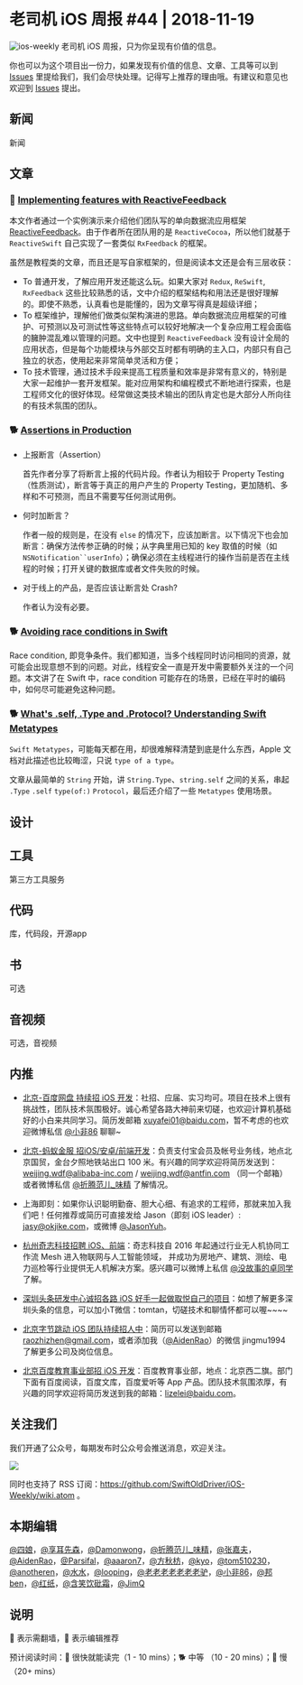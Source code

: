# 老司机 iOS 周报 #44 | 2018-11-19

![ios-weekly](https://github.com/SwiftOldDriver/iOS-Weekly/blob/master/assets/ios-weekly.png?raw=true)
老司机 iOS 周报，只为你呈现有价值的信息。

你也可以为这个项目出一份力，如果发现有价值的信息、文章、工具等可以到 [Issues](https://github.com/SwiftOldDriver/iOS-Weekly/issues) 里提给我们，我们会尽快处理。记得写上推荐的理由哦。有建议和意见也欢迎到 [Issues](https://github.com/SwiftOldDriver/iOS-Weekly/issues) 提出。

## 新闻

新闻


## 文章

### 🐢 [Implementing features with ReactiveFeedback](https://ilya.puchka.me/implementing-features-with-reactivefeedback/)

本文作者通过一个实例演示来介绍他们团队写的单向数据流应用框架 [ReactiveFeedback](https://github.com/Babylonpartners/ReactiveFeedback)。由于作者所在团队用的是 `ReactiveCocoa`，所以他们就基于 `ReactiveSwift` 自己实现了一套类似 `RxFeedback` 的框架。

虽然是教程类的文章，而且还是写自家框架的，但是阅读本文还是会有三层收获：
- To 普通开发，了解应用开发还能这么玩。如果大家对 `Redux`, `ReSwift`, `RxFeedback` 这些比较熟悉的话，文中介绍的框架结构和用法还是很好理解的。即使不熟悉，认真看也是能懂的，因为文章写得真是超级详细；
- To 框架维护，理解他们做类似架构演进的思路。单向数据流应用框架的可维护、可预测以及可测试性等这些特点可以较好地解决一个复杂应用工程会面临的臃肿混乱难以管理的问题。文中也提到 `ReactiveFeedback` 没有设计全局的应用状态，但是每个功能模块与外部交互时都有明确的主入口，内部只有自己独立的状态，使用起来非常简单灵活和方便；
- To 技术管理，通过技术手段来提高工程质量和效率是非常有意义的，特别是大家一起维护一套开发框架。能对应用架构和编程模式不断地进行探索，也是工程师文化的很好体现。经常做这类技术输出的团队肯定也是大部分人所向往的有技术氛围的团队。

### 🐕 [Assertions in Production](https://medium.com/device-blogs/assertions-in-production-e587fef5bfbc)

- 上报断言（Assertion）
    
    首先作者分享了将断言上报的代码片段。作者认为相较于 Property Testing（性质测试），断言等于真正的用户产生的 Property Testing，更加随机、多样和不可预测，而且不需要写任何测试用例。

- 何时加断言？

    作者一般的规则是，在没有 `else` 的情况下，应该加断言。以下情况下也会加断言：确保方法传参正确的时候；从字典里用已知的 key 取值的时候（如 `NSNotification``userInfo`）；确保必须在主线程进行的操作当前是否在主线程的时候；打开关键的数据库或者文件失败的时候。

- 对于线上的产品，是否应该让断言处 Crash?

    作者认为没有必要。
    
### 🐕 [Avoiding race conditions in Swift](https://www.swiftbysundell.com/posts/avoiding-race-conditions-in-swift)

Race condition, 即竞争条件。我们都知道，当多个线程同时访问相同的资源，就可能会出现意想不到的问题。对此，线程安全一直是开发中需要额外关注的一个问题。本文讲了在 Swift 中，race condition 可能存在的场景，已经在平时的编码中，如何尽可能避免这种问题。

### 🐕 [What's .self, .Type and .Protocol? Understanding Swift Metatypes](https://swiftrocks.com/whats-type-and-self-swift-metatypes.html)

`Swift Metatypes`，可能每天都在用，却很难解释清楚到底是什么东西，Apple 文档对此描述也比较晦涩，只说 `type of a type`。

文章从最简单的 `String` 开始，讲 `String.Type`、`string.self` 之间的关系，串起 `.Type` `.self` `type(of:)` `Protocol`，最后还介绍了一些 `Metatypes` 使用场景。

## 设计

## 工具

第三方工具服务

## 代码

库，代码段，开源app

## 书

可选

## 音视频

可选，音视频

## 内推

- [北京-百度网盘 持续招 iOS 开发](https://talent.baidu.com/external/baidu/index.html#/jobDetail/2/102507)：社招、应届、实习均可。项目在技术上很有挑战性，团队技术氛围极好。诚心希望各路大神前来切磋，也欢迎计算机基础好的小白来共同学习。简历发邮箱 xuyafei01@baidu.com，暂不考虑的也欢迎微博私信 [@小非86](https://weibo.com/xuyafei86) 聊聊~

- [北京-蚂蚁金服 招iOS/安卓/前端开发](https://job.alibaba.com/zhaopin/position_detail.htm?trace=qrcode_share&positionCode=GP031268&from=timeline&isappinstalled=0)：负责支付宝会员及帐号业务线，地点北京国贸，金台夕照地铁站出口 100 米。有兴趣的同学欢迎将简历发送到：weijing.wdf@alibaba-inc.com / weijing.wdf@antfin.com （同一个邮箱）或者微博私信 [@折腾范儿_味精](https://weibo.com/agvicking) 了解情况。

- 上海即刻：如果你认识聪明勤奋、胆大心细、有追求的工程师，那就来加入我们吧！任何推荐或简历可直接发给 Jason（即刻 iOS leader）: jasy@okjike.com，或微博 [@JasonYuh](https://weibo.com/jasonyuh)。

- [杭州奇志科技招聘 iOS、前端](https://www.lagou.com/gongsi/34872.html)：奇志科技自 2016 年起通过行业无人机协同工作流 Mesh 进入物联网与人工智能领域， 并成功为房地产、建筑、测绘、电力巡检等行业提供无人机解决方案。感兴趣可以微博上私信 [@没故事的卓同学](https://weibo.com/u/1926303682) 了解。

- [深圳头条研发中心诚招各路 iOS 好手一起做取悦自己的项目](https://job.toutiao.com/2018/spring_referral/?token=alPR8WCv8nnnc5QqtsyKjw%3D%3D&key=MTY1MDMsMTg0MTQsMjA1MjAsMTk1NjEsMTU2ODksMTc0ODk%3D)：如想了解更多深圳头条的信息，可以加小T微信：tomtan，切磋技术和聊情怀都可以喔~~~~

- [北京字节跳动 iOS 团队持续招人中](https://job.toutiao.com/society)：简历可以发送到邮箱 raozhizhen@gmail.com，或者添加我（[@AidenRao](https://weibo.com/AidenRao)）的微信 jingmu1994 了解更多公司及岗位信息。

- [北京百度教育事业部招 iOS 开发](https://www.baidu.com/s?wd=百度)：百度教育事业部，地点：北京西二旗。部门下面有百度阅读，百度文库，百度爱听等 App 产品。团队技术氛围浓厚，有兴趣的同学欢迎将简历发送到我的邮箱：lizelei@baidu.com。

## 关注我们

我们开通了公众号，每期发布时公众号会推送消息，欢迎关注。

![](https://github.com/SwiftOldDriver/iOS-Weekly/blob/master/assets/qrcode_for_wechat.jpg?raw=true)

同时也支持了 RSS 订阅：https://github.com/SwiftOldDriver/iOS-Weekly/wiki.atom 。

## 本期编辑

[@四娘](https://kemchenj.github.io)，[@享耳先森](https://github.com/iblacksun)，[@Damonwong](https://weibo.com/damonone)，[@折腾范儿_味精](http://weibo.com/agvicking)，[@张嘉夫](https://weibo.com/2949394297)，[@AidenRao](https://weibo.com/AidenRao)，[@Parsifal](https://weibo.com/parsifalchang)，[@aaaron7](https://weibo.com/aaaron7)，[@方秋枋](https://weibo.com/100mango)，[@kyo](https://github.com/KyoLi)，[@tom510230](https://xiaozhuanlan.com/u/6682065345)，[@anotheren](https://anotheren.com)，[@水水](https://www.xuyanlan.com)，[@looping](https://github.com/looping)，[@老老老老老老老驴](https://weibo.com/u/6090610445)，[@小非86](https://weibo.com/xuyafei86)，[@邦ben](http://weibo.com/linwenbang)，[@红纸](https://github.com/nianran)，[@含笑饮砒霜](http://chinafish.news)，[@JimQ](https://github.com/waz0820)

## 说明

🚧 表示需翻墙，🌟 表示编辑推荐

预计阅读时间：🐎 很快就能读完（1 - 10 mins）；🐕 中等 （10 - 20 mins）；🐢 慢（20+ mins）